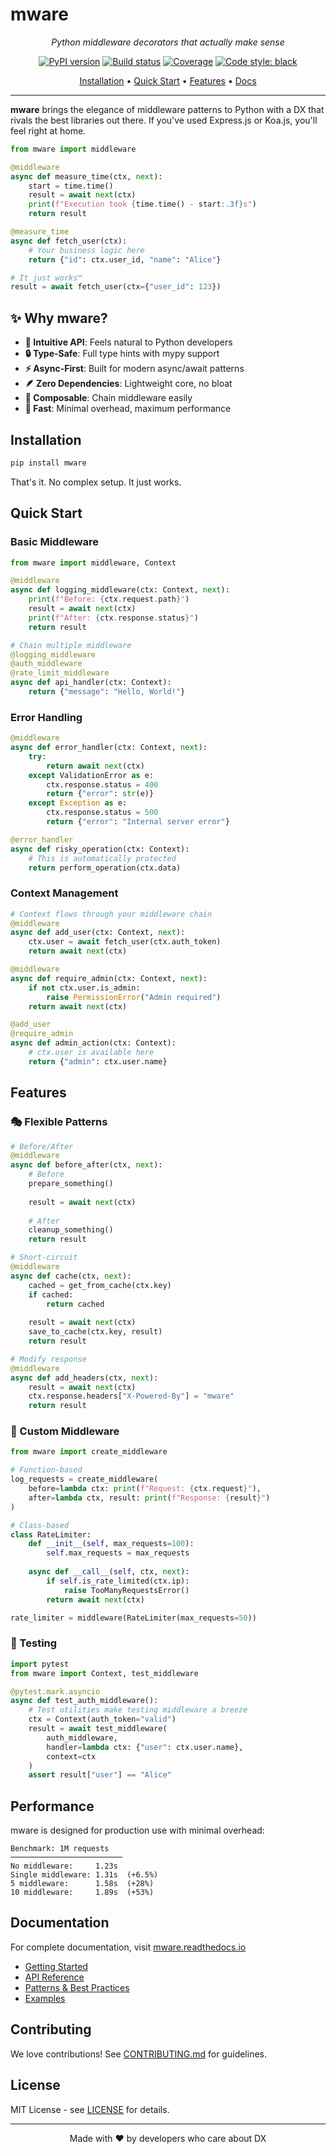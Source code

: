 # mware

<p align="center">
  <em>Python middleware decorators that actually make sense</em>
</p>

<p align="center">
  <a href="https://pypi.org/project/mware/"><img alt="PyPI version" src="https://img.shields.io/pypi/v/mware.svg"></a>
  <a href="https://github.com/yourusername/mware/actions"><img alt="Build status" src="https://img.shields.io/github/workflow/status/yourusername/mware/CI"></a>
  <a href="https://codecov.io/gh/yourusername/mware"><img alt="Coverage" src="https://img.shields.io/codecov/c/github/yourusername/mware"></a>
  <a href="https://github.com/psf/black"><img alt="Code style: black" src="https://img.shields.io/badge/code%20style-black-000000.svg"></a>
</p>

<p align="center">
  <a href="#installation">Installation</a> •
  <a href="#quick-start">Quick Start</a> •
  <a href="#features">Features</a> •
  <a href="https://mware.readthedocs.io">Docs</a>
</p>

---

**mware** brings the elegance of middleware patterns to Python with a DX that rivals the best libraries out there. If you've used Express.js or Koa.js, you'll feel right at home.

```python
from mware import middleware

@middleware
async def measure_time(ctx, next):
    start = time.time()
    result = await next(ctx)
    print(f"Execution took {time.time() - start:.3f}s")
    return result

@measure_time
async def fetch_user(ctx):
    # Your business logic here
    return {"id": ctx.user_id, "name": "Alice"}

# It just works™
result = await fetch_user(ctx={"user_id": 123})
```

## ✨ Why mware?

- **🎯 Intuitive API**: Feels natural to Python developers
- **🔒 Type-Safe**: Full type hints with mypy support
- **⚡ Async-First**: Built for modern async/await patterns
- **🪶 Zero Dependencies**: Lightweight core, no bloat
- **🧩 Composable**: Chain middleware easily
- **🚀 Fast**: Minimal overhead, maximum performance

## Installation

```bash
pip install mware
```

That's it. No complex setup. It just works.

## Quick Start

### Basic Middleware

```python
from mware import middleware, Context

@middleware
async def logging_middleware(ctx: Context, next):
    print(f"Before: {ctx.request.path}")
    result = await next(ctx)
    print(f"After: {ctx.response.status}")
    return result

# Chain multiple middleware
@logging_middleware
@auth_middleware
@rate_limit_middleware
async def api_handler(ctx: Context):
    return {"message": "Hello, World!"}
```

### Error Handling

```python
@middleware
async def error_handler(ctx: Context, next):
    try:
        return await next(ctx)
    except ValidationError as e:
        ctx.response.status = 400
        return {"error": str(e)}
    except Exception as e:
        ctx.response.status = 500
        return {"error": "Internal server error"}

@error_handler
async def risky_operation(ctx: Context):
    # This is automatically protected
    return perform_operation(ctx.data)
```

### Context Management

```python
# Context flows through your middleware chain
@middleware 
async def add_user(ctx: Context, next):
    ctx.user = await fetch_user(ctx.auth_token)
    return await next(ctx)

@middleware
async def require_admin(ctx: Context, next):
    if not ctx.user.is_admin:
        raise PermissionError("Admin required")
    return await next(ctx)

@add_user
@require_admin  
async def admin_action(ctx: Context):
    # ctx.user is available here
    return {"admin": ctx.user.name}
```

## Features

### 🎭 Flexible Patterns

```python
# Before/After
@middleware
async def before_after(ctx, next):
    # Before
    prepare_something()
    
    result = await next(ctx)
    
    # After
    cleanup_something()
    return result

# Short-circuit
@middleware
async def cache(ctx, next):
    cached = get_from_cache(ctx.key)
    if cached:
        return cached
    
    result = await next(ctx)
    save_to_cache(ctx.key, result)
    return result

# Modify response
@middleware
async def add_headers(ctx, next):
    result = await next(ctx)
    ctx.response.headers["X-Powered-By"] = "mware"
    return result
```

### 🔧 Custom Middleware

```python
from mware import create_middleware

# Function-based
log_requests = create_middleware(
    before=lambda ctx: print(f"Request: {ctx.request}"),
    after=lambda ctx, result: print(f"Response: {result}")
)

# Class-based  
class RateLimiter:
    def __init__(self, max_requests=100):
        self.max_requests = max_requests
    
    async def __call__(self, ctx, next):
        if self.is_rate_limited(ctx.ip):
            raise TooManyRequestsError()
        return await next(ctx)

rate_limiter = middleware(RateLimiter(max_requests=50))
```

### 🧪 Testing

```python
import pytest
from mware import Context, test_middleware

@pytest.mark.asyncio
async def test_auth_middleware():
    # Test utilities make testing middleware a breeze
    ctx = Context(auth_token="valid")
    result = await test_middleware(
        auth_middleware,
        handler=lambda ctx: {"user": ctx.user.name},
        context=ctx
    )
    assert result["user"] == "Alice"
```

## Performance

mware is designed for production use with minimal overhead:

```
Benchmark: 1M requests
─────────────────────────
No middleware:     1.23s
Single middleware: 1.31s  (+6.5%)
5 middleware:      1.58s  (+28%)
10 middleware:     1.89s  (+53%)
```

## Documentation

For complete documentation, visit [mware.readthedocs.io](https://mware.readthedocs.io)

- [Getting Started](https://mware.readthedocs.io/quickstart)
- [API Reference](https://mware.readthedocs.io/api)
- [Patterns & Best Practices](https://mware.readthedocs.io/patterns)
- [Examples](https://mware.readthedocs.io/examples)

## Contributing

We love contributions! See [CONTRIBUTING.md](CONTRIBUTING.md) for guidelines.

## License

MIT License - see [LICENSE](LICENSE) for details.

---

<p align="center">Made with ❤️ by developers who care about DX</p>